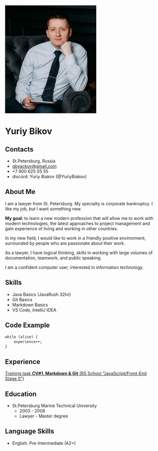 ![MyPhoto](./MyPhotoCompressed.jpg)

# Yuriy Bikov

## Contacts 
- St.Petersburg, Russia
- gbyackov@gmail.com
- +7 900 625 05 55
- discord: Yuriy Biakov (@YuriyBiakov) 

## About Me

I am a lawyer from St. Petersburg.
My specialty is corporate bankruptcy. I like my job, but I want something new.

**My goal:** to learn a new modern profession that will allow me to work with modern technologies, the latest approaches to project management and gain experience of living and working in other countries.

In my new field, I would like to work in a friendly positive environment, surrounded by people who are passionate about their work.

As a lawyer, I have logical thinking, skills in working with large volumes of documentation, teamwork, and public speaking.

I am a confident computer user, interested in information technology.
## Skills

- Java Basics (JavaRush 32lvl)
- Git Basics
- Markdown Basics
- VS Code, IntelliJ IDEA

## Code Example
```
while (alive) {
    experience++;
}
```

## Experience

[Training task **CV#1. Markdown & Git** (RS School “JavaScript/Front-End Stage 0”)](https://yuriybiakov.github.io/rsschool-cv/cv)


## Education
- St.Petersburg Marine Technical University
    -  2003 - 2008 
    - Lawyer - Master degree  


## Language Skills
- English: Pre-Intermediate (A2+)


